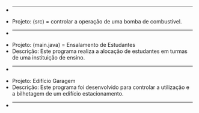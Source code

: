  * -----
 * Projeto: (src) = controlar a operação de uma bomba de combustível.
 * -----        
 * Projeto: (main.java) = Ensalamento de Estudantes
 * Descrição: Este programa realiza a alocação de estudantes em turmas de uma instituição de ensino.
 * ------       
 * Projeto: Edifício Garagem
 * Descrição: Este programa foi desenvolvido para controlar a utilização e a bilhetagem de um edifício estacionamento.
 * ------------

 
